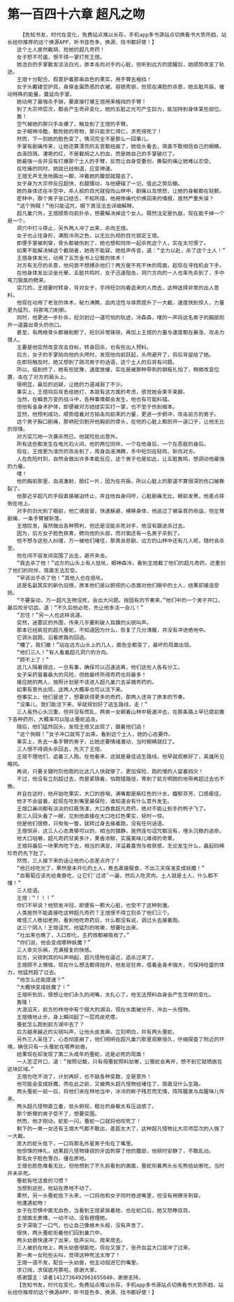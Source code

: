 # 第一百四十六章 超凡之吻
        【告知书友，时代在变化，免费站点难以长存，手机app多书源站点切换看书大势所趋，站长给你推荐的这个换源APP，听书音色多、换源、找书都好使！】
       这个土人居然截胡，抢她的超凡奇药！
       女子怒不可遏，恨不得一掌打死王煊。
       她洁白的手掌散发淡淡白光，原本击向对手的心脏，但听到远方的提醒后，她顺势改变了轨迹。
       王煊十分配合，假意护着那串血色的果实，用手臂去格挡！
       女子头戴镂空护具，身穿金属质感的衣裙，容貌秀丽，但现在满脸的杀意，她五脏共振，催动特殊的能量，蔓延向手掌。
       她动用了最强杀手锏，要直接打爆王煊用来格挡的手臂！
       到了大宗师层次，都会产生奇异变化，她的五脏之光可产生巨力，能加持到身体某些部位。
       轰！
       空气被她的那只手击爆了，触及到了王煊的手臂。
       女子眼神冷酷，敢抢她的奇物，那只能求仁得仁，求死得死了！
       然而，下一刻她的脸色变了，情况完全不是那么一回事儿。
       手掌有剧痛传来，让她还算漂亮的五官都扭曲了，她低头看去，简直不敢相信自己的眼睛。
       血液四溅，凄艳的红，不是截胡之人的血，而是她自己的手掌破烂了。
       她最强一击并没有打爆那个土人的手臂，反而让自身受重创，撕裂的痛让她难以忍受。
       在吃痛的同时，她就已经倒退，应变神速。
       王煊无声无息地踢出一脚，冲着她的腹部就踏去了。
       女子身为大宗师反应超快，右腿摆动，与他硬碰了一记，借此之势后撤。
       她的身体还在半空中，杀人般的目光就投向山林中，剧痛以及愤怒，让她的身躯都在轻颤。
       密林中，那个男子张口结舌，不知所措，他用惨痛代价换回来的情报，居然严重失误？
       “这个狗贼！”他只能诅咒，眼下真没法去详细解释。
       超凡巢穴外，王煊顺势向前扑杀，想要解决掉这个女人。既然注定是仇敌，现在能干掉一个是一个。
       洞穴中打斗停止，另外两人冲了出来，杀向王煊。
       女子也止住身形，满脸冷冽之色，以无比仇视的目光锁定王煊。
       即便手掌被刺穿，骨头都被伤到了，她也想和同伴一起杀死这个人，实在太可恨了。
       如果不能解决掉这个截胡者，她夜不能寐，她低声传音，道：“全力以赴，杀了这个土人！”
       王煊身体发光，动用了五页金书上记载的体术！
       对方有无尽的杀意，他何尝不想搏杀他们？两方是不死不休的局面，趁现在寻找机会下手。
       在他身体发出淡金光晕，五脏共鸣时，女子迅速阻击，洞穴方向的一人也率先杀到了，手中弯刀狠戾的劈来。
       突兀的，王煊霎时转身，背对女子，手持短剑向着追来的人而去，这种选择非常的出人意料。
       他现在动用了老张的体术，秘力沸腾，血肉活性与体质提升了一大截，速度快到惊人，力量更为猛烈，将那弯刀削断。
       同时，他更进一步扑杀，短剑划过一道可怕的轨迹，冷森森，噗的一声将这名男子的胸部剖开一道露出骨头的伤口。
       甚至，有两根骨头都被削断了，短剑异常锋锐，再加上王煊的力量与速度都在暴涨，攻击力慑人。
       主要是他突然改变攻击目标，转身回杀，也有些出人预料。
       后方，女子的手掌拍向他的头颅时，发现他向前跃起，头颅避开了，将后背留给了她。
       在即将触及时，她又想到了跳河男子的话语，这个土人的后背有问题。
       所以，临到终了，她有些犹豫，速度放缓，实在是被那种带刺的钢板扎怕了，稍微改变位置，击在了对方的肩头上。
       很明显，最后的迟疑，让她的力道减弱了不少。
       事实上，王煊将后背丢给她打，本就有这方面的考虑，感觉她会束手束脚。
       当然，在瞬息万变的战斗中，各种事情都会发生，他也有可能料错。
       但他有金身术护体，即便被对方结结实实打一掌，也不至于伤到根本。
       显然，他预判成功，顺势借着对方拍击向前来的力量，更进一步俯冲，攻击前方的男子。
       这个男子胸口剧痛，那柄短剑割开他胸前的骨头，在他的心脏上都剖开一道口子，让他无比的惊悚。
       对方突兀地一次袭杀而已，他就险些出意外。
       所有这些都发生在电光石火间，他的两位同伴，一个在他身后，一个在恶敌的身后。
       现在，王煊更为凌厉的攻击到了，周身血液沸腾，手中短剑在轻鸣，斩向对方。
       人在危险时刻，自然会做出许多本能反应，这个男子也是如此，让五脏轰鸣，想调动他最强的力量。
       噗！
       他的胸前那里，血液激射，殷红一片，因为在共振，所以心脏上的那道不算很深的伤口被撕裂了。
       他那近乎超凡的手段直接被迫终止，并且他自身闷哼，心脏剧痛无比，眼前发黑，他差点摔倒在地上。
       对手的剑光到了眼前，他亡魂皆冒，快速躲避，横移身体，他逃过了被枭首的命运，但左臂剧痛，一条手臂被斩落。
       王煊叹息，虽然做出各种预判，但还是没能杀死对手，他没有跟进杀过去。
       因为，后方女子脸色铁青，劈向他的头部，而对面还有一名男子杀到了。
       他不想与这些人纠缠，万一被他们堵住，那真会悲剧，远方的山林中还有几人呢，随时会杀至。
       他在间不容发间突围了出去，避开夹击。
       “我去杀了他！”远方的山头上有人低吼，眼神森冷，看到王煊截了他们的超凡奇药，还重创了他们的同伴，简直无法忍受。
       “早该出手杀了他！”其他人也在低吼。
       这是名副其实的新仇旧恨，原本他们是以俯视的心态面对他们眼中的土人，结果却接连受损。
       “不要妄动，万一超凡生物没死，会出大问题。按固有的节奏来。”他们中的一个男子开口，最后咬牙切齿，道：“不久后他必死，先让他多活一会儿！”
       “忍住！”另一人也这样说道。
       突然，迷雾区的外围，传来几乎要刺破人耳膜的尖锐叫声。
       那本已经疯狂的超凡蚕蛇，不知道因为什么，恢复了几分清醒，并没有冲进绝地中。
       它调头就跑，沿着原路向回逃。
       “糟了，我们撤！”站在远方山头上的几人，面色全都变了，最坏的局面出现。
       “他们三人！”有人看着超凡洞穴的方向。
       “顾不上了！”
       这几人隔着很远，一旦有事，确保可以迅速逃离，他们这些人各有分工。
       女子采药冒着最大的风险，但她最终所得奇药也将最多！
       接应她的两人，按照计划是不该进入超凡巢穴去采摘奇药的。
       如果有意外出现，这两人大概率也可以活下来。
       但事实上，他们冒进了，想要获得更多的奇药，那两人违背了原本的节奏。
       “没事儿，我们能活下来，早就规划好了逃生路线，走！”
       三人虽然心头沉重，但并没有慌乱，两男一女朝着山林中极速冲去，在那条路上早已提前撒下各种药剂，大概率可以阻止蚕蛇追击。
       随后，他们猛然回头，发现王煊又出现了，跟着他们逃！
       “这个狗贼！”女子冲口就骂了出来，看到这个土人，她的心态要炸。
       事实上，失去一条手臂的男子，比她还要情绪激动，当时眼睛就红了。
       三人恨不得调头杀回去，先灭了王煊。
       王煊不理他们，追着三人跑。在他看来，这就是最佳逃生路线，他早就观察好了，英雄所见略同。
       再说，只要关键时刻他跑的比这几人快就够了，更加保险，跑的慢的人留着挡灾！
       不过，他没有立刻超过去，而是紧随着，怕跑错路径，等到了前方明朗的地带再超过去也不晚。
       并且在这时，他开始吃果实，大口的吞咽，满嘴都是紫红色的汁水，馥郁芬芳，口感极佳。
       他才不会留着，趁现在吃到嘴里最保险，谁知道会有什么意外发生。
       王煊口鼻间都有淡淡的红霞荡漾，大口吞食超凡奇药，绝对不能让到手的鸭子飞了。
       那三人回头看了一眼，见到他直接在大口吃红色果实，顿时一惊。
       但是他们很稳，只匆匆一瞥，就转过身去接着跑，没有任何话语。
       王煊惊异，这三人心态真够可以的，相当的镇静，居然连句诅咒都没有，埋头沉稳的逃命。
       他大口咀嚼，超凡奇药甘美多汁，果香浓郁，实属美味儿难得的奇果。
       王煊将最后一块果肉吃下去，相当的满足，洋溢着喜悦与收获感，无论发生什么，最起码稀珍奇药先下肚了。
       然而，三人接下来的话让他的心态差点炸了！
       “他已经吃光了，果然是未开化的土人，竟去直接服食，不出三天保准变成妖魔！”
       “血葡萄应该先给禽兽吃，让它们‘过滤’一遍，然后人吃灵肉。土人就是土人，什么都不懂！”
       三人低语。
       王煊：“！！！”
       你们不早说？他怒发冲冠，即便有一颗大心脏，也受不了这种刺激。
       人类居然不能直接吃这种超凡奇药？王煊恨不得立刻杀了他们三个。
       难怪三人稳如老狗，看到他吃奇药后，什么都没有说，调过头去接着跑。
       这三个阴人！王煊诅咒，他猛烈的咳嗽，想要吐出来。
       “吐出来也晚了，入口即化，主药效都被吸收了。”
       “你们说，他会变成哪种妖魔？”
       三人幸灾乐祸，充满报复的快感。
       后方，尖锐刺耳的叫声响起，超凡怪物在逼近，追杀过来了。
       王煊顾不上懊恼，现在什么想法都得抛开，他发足狂奔，借着金身术强大，可保持旺盛的体力，他猛然超了过去。
       “他怎么还能提速？”
       “大概快变成妖魔了！”
       王煊听到后，很想让他们永久的闭嘴，太扎心了，他无法预料自身会产生怎样的变化。
       轰隆！
       大浪滔天，前方的林地中有个很大的湖泊，现在水面被分开，冲出一头怪物。
       王煊倏地止步，身上瞬间起了一层鸡皮疙瘩。
       蚕蛇怎么跑到前方湖中去了？
       后方越来越近的尖锐叫声，让他头皮发麻，立刻明白，共有两头蚕蛇。
       另外三人呆住了，心态彻底崩了，他们明明在超凡巢穴那里观察很久，仔细探查了附近的环境，确信只有一头蚕蛇在喂养幼兽。
       结果现在却发现了第二头成年的蚕蛇，这是必死的局面！
       一人苦涩开口，道：“按照记载，只有母蚕蛇照料幼崽，公蚕蛇会离开，想不到它就栖居在这块区域。”
       王煊也吃不消了，计划再好，也不敌各种变数，全是意外！
       他可能会变成妖魔，而在此之前，又被两头超凡怪物给堵住了，简直没什么生路。
       两头蚕蛇一前一后，将他们夹在林地当中，冰冷的眸子残忍而无情，阵阵腥臭与血腥味儿传来。
       两头超凡怪物直立着，低头俯视，粗壮的身躯太有压迫感了。
       那个断臂的男子受不了，想要突围。
       然而，他才刚动，蛇影一闪，蚕蛇一口就将他咬死了！
       剩下的一男一女还有王煊大气都不敢出，差距太大了，这种超凡怪物比大宗师层次的人强了一大截。
       庞大的蛇头低下，一口将那名外星男子衔在了嘴里。
       他惊悚的挣扎，结果超凡怪物锋锐的牙齿刺穿了他的腹部，他顿时安静了，不敢乱动。
       那名女子脸色雪白，僵在原地。
       王煊也脸色难看无比，但他想到了不久前看到的画面，蚕蛇衔着两头长毛熊给幼崽吃，当时并未杀死。
       蚕蛇有吃活食的习惯？
       当想到这些，他站在原地不动了。
       果然，另一头蚕蛇低下头来，一口将他和女子同时吞进嘴里，但没有用獠牙刺穿。
       他遭遇蛇吻！
       女子在恐惧中面无血色，当看到王煊紧挨着她，也在蛇口后，她又怒睁双目。
       王煊面无表情，一动不动，没有搭理她。
       女子深吸了一口气，也让自己像根木头般，没有声息了。
       很快，两头蚕蛇衔着他们回到巢穴中。
       两头幼兽快速冲了出来，低声尖叫，爬来爬去。
       三人被扔在地上，两头幼兽很能吃，现在又饿了，张开血盆大口就冲了过来。
       那一男一女险些尖叫，觉得这种死法太惨了！
       王煊一语不发，配合一头幼兽，他主动投进它的嘴里。
       求订阅，求保底月票啦，感谢大家。
       感谢盟主：读者1412736492061655040，谢谢支持。
       【告知书友，时代在变化，免费站点难以长存，手机app多书源站点切换看书大势所趋，站长给你推荐的这个换源APP，听书音色多、换源、找书都好使！】